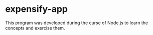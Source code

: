 # expensify-app
This program was developed during the curse of Node.js to learn the concepts and exercise them.